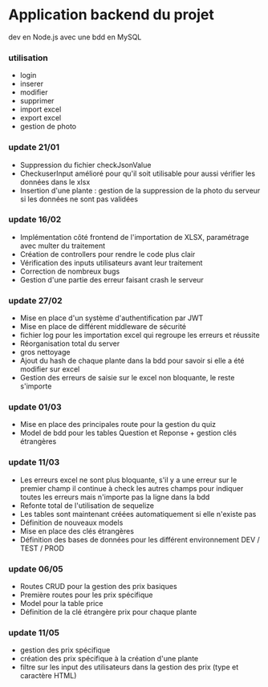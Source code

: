 # Application backend du projet

dev en Node.js avec une bdd en MySQL

### utilisation

- login
- inserer 
- modifier
- supprimer
- import excel
- export excel
- gestion de photo

### update 21/01 

- Suppression du fichier checkJsonValue 
- CheckuserInput amélioré pour qu'il soit utilisable pour aussi vérifier les données dans le xlsx
- Insertion d'une plante : gestion de la suppression de la photo du serveur si les données ne sont pas validées 

### update 16/02 

- Implémentation côté frontend de l'importation de XLSX, paramétrage avec multer du traitement 
- Création de controllers pour rendre le code plus clair 
- Vérification des inputs utilisateurs avant leur traitement
- Correction de nombreux bugs
- Gestion d'une partie des erreur faisant crash le serveur 

### update 27/02

- Mise en place d'un système d'authentification par JWT
- Mise en place de différent middleware de sécurité
- fichier log pour les importation excel qui regroupe les erreurs et réussite
- Réorganisation total du server
- gros nettoyage
- Ajout du hash de chaque plante dans la bdd pour savoir si elle a été modifier sur excel
- Gestion des erreurs de saisie sur le excel non bloquante, le reste s'importe

### update 01/03

- Mise en place des principales route pour la gestion du quiz 
- Model de bdd pour les tables Question et Reponse + gestion clés étrangères

### update 11/03

- Les erreurs excel ne sont plus bloquante, s'il y a une erreur sur le premier champ il continue 
à check les autres champs pour indiquer toutes les erreurs mais n'importe pas la ligne dans la bdd
- Refonte total de l'utilisation de sequelize 
- Les tables sont maintenant créées automatiquement si elle n'existe pas 
- Définition de nouveaux models
- Mise en place des clés étrangères 
- Définition des bases de données pour les différent environnement DEV / TEST / PROD

### update 06/05

- Routes CRUD pour la gestion des prix basiques
- Première routes pour les prix spécifique
- Model pour la table price
- Définition de la clé étrangère prix pour chaque plante

### update 11/05

- gestion des prix spécifique
- création des prix spécifique à la création d'une plante
- filtre sur les input des utilisateurs dans la gestion des prix (type et caractère HTML)